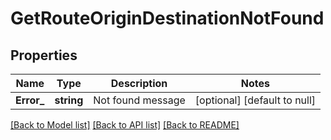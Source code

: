 # GetRouteOriginDestinationNotFound

## Properties
Name | Type | Description | Notes
------------ | ------------- | ------------- | -------------
**Error_** | **string** | Not found message | [optional] [default to null]

[[Back to Model list]](../README.md#documentation-for-models) [[Back to API list]](../README.md#documentation-for-api-endpoints) [[Back to README]](../README.md)


